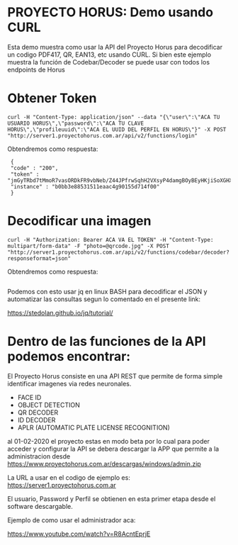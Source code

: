 # PROYECTO HORUS: Demo usando CURL

Esta demo muestra como usar la API del Proyecto Horus para decodificar un codigo PDF417, QR, EAN13, etc usando CURL. Si bien este ejemplo muestra la función de Codebar/Decoder se puede usar con todos los endpoints de Horus

# Obtener Token

```
curl -H "Content-Type: application/json" --data "{\"user\":\"ACA TU USUARIO HORUS\",\"password\":\"ACA TU CLAVE HORUS\",\"profileuuid\":\"ACA EL UUID DEL PERFIL EN HORUS\"}" -X POST "http://server1.proyectohorus.com.ar/api/v2/functions/login"
```

Obtendremos como respuesta:

```
 {
 "code" : "200",
 "token" : "jmGyTRbd7tMmoR7vasORDkFR9vbNeb/Z44JPfrwSqhH2VXsyP4damgBOyBEyHKjiSoXGHXI4Fei8EOb2B++5WWwYvTeU4BfiJWzYXq3rwnmPATN0tXs2ug+v1IRPrbRBHGvC5PdVBAHy3U=",
 "instance" : "b0bb3e88531511eaac4g90155d714f00"
 }

```

# Decodificar una imagen

```
curl -H "Authorization: Bearer ACA VA EL TOKEN" -H "Content-Type: multipart/form-data" -F "photo=@qrcode.jpg" -X POST "http://server1.proyectohorus.com.ar/api/v2/functions/codebar/decoder?responseformat=json"
```

Obtendremos como respuesta:

```

```

Podemos con esto usar jq en linux BASH para decodificar el JSON y automatizar las consultas segun lo comentado en el presente link:

https://stedolan.github.io/jq/tutorial/

# Dentro de las funciones de la API podemos encontrar:

El Proyecto Horus consiste en una API REST que permite de forma simple identificar imagenes via redes neuronales.

- FACE ID
- OBJECT DETECTION
- QR DECODER
- ID DECODER
- APLR (AUTOMATIC PLATE LICENSE RECOGNITION)

al 01-02-2020 el proyecto estas en modo beta por lo cual para poder acceder y configurar la API se debera descargar la APP que permite a la administracion desde https://www.proyectohorus.com.ar/descargas/windows/admin.zip

La URL a usar en el codigo de ejemplo es:
https://server1.proyectohorus.com.ar

El usuario, Password y Perfil se obtienen en esta primer etapa desde el software descargable.

Ejemplo de como usar el administrador aca:

https://www.youtube.com/watch?v=R8AcntEprjE

